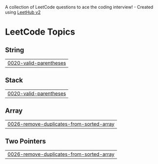 A collection of LeetCode questions to ace the coding interview! - Created using [LeetHub v2](https://github.com/arunbhardwaj/LeetHub-2.0)
<!---LeetCode Topics Start-->
# LeetCode Topics
## String
|  |
| ------- |
| [0020-valid-parentheses](https://github.com/kartik-deshpande29/CrackYourPlacement/tree/master/0020-valid-parentheses) |
## Stack
|  |
| ------- |
| [0020-valid-parentheses](https://github.com/kartik-deshpande29/CrackYourPlacement/tree/master/0020-valid-parentheses) |
## Array
|  |
| ------- |
| [0026-remove-duplicates-from-sorted-array](https://github.com/kartik-deshpande29/CrackYourPlacement/tree/master/0026-remove-duplicates-from-sorted-array) |
## Two Pointers
|  |
| ------- |
| [0026-remove-duplicates-from-sorted-array](https://github.com/kartik-deshpande29/CrackYourPlacement/tree/master/0026-remove-duplicates-from-sorted-array) |
<!---LeetCode Topics End-->